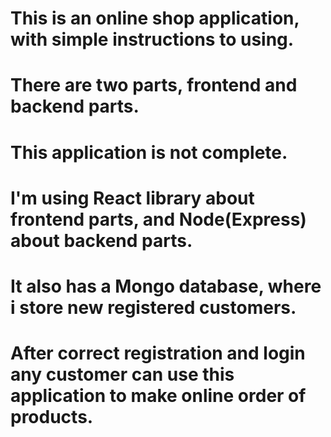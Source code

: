 # This is an online shop application, with simple instructions to using.
# There are two parts, frontend and backend parts.
# This application is not complete.
# I'm using React library about frontend parts, and Node(Express) about backend parts.
# It also has a Mongo database,  where i store new registered customers.
# After correct registration and login any customer can use this application to make online order of products.
